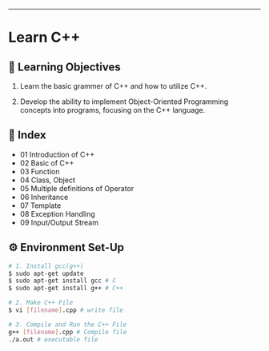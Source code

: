- - -
# Learn C++
## 🎯 Learning Objectives
1. Learn the basic grammer of C++ and how to utilize C++.

2. Develop the ability to implement Object-Oriented Programming concepts into programs, focusing on the C++ language. 

## 📝 Index
- 01 Introduction of C++
- 02 Basic of C++
- 03 Function
- 04 Class, Object
- 05 Multiple definitions of Operator
- 06 Inheritance
- 07 Template
- 08 Exception Handling
- 09 Input/Output Stream

## ⚙️ Environment Set-Up
```bash
# 1. Install gcc(g++)
$ sudo apt-get update 
$ sudo apt-get install gcc # C 
$ sudo apt-get install g++ # C++ 

# 2. Make C++ File
$ vi [filename].cpp # write file

# 3. Compile and Run the C++ File
g++ [filename].cpp # Compile file
./a.out # executable file
```
